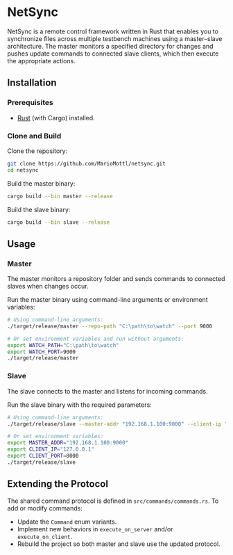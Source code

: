 # NetSync

NetSync is a remote control framework written in Rust that enables you to synchronize files across multiple testbench machines using a master–slave architecture. The master monitors a specified directory for changes and pushes update commands to connected slave clients, which then execute the appropriate actions.

## Installation

### Prerequisites

- [Rust](https://rustup.rs/) (with Cargo) installed.

### Clone and Build

Clone the repository:

```bash
git clone https://github.com/MarioMottl/netsync.git
cd netsync
```

Build the master binary:

```bash
cargo build --bin master --release
```

Build the slave binary:

```bash
cargo build --bin slave --release
```

## Usage

### Master

The master monitors a repository folder and sends commands to connected slaves when changes occur.

Run the master binary using command-line arguments or environment variables:

```bash
# Using command-line arguments:
./target/release/master --repo-path "C:\path\to\watch" --port 9000

# Or set environment variables and run without arguments:
export WATCH_PATH="C:\path\to\watch"
export WATCH_PORT=9000
./target/release/master
```

### Slave

The slave connects to the master and listens for incoming commands.

Run the slave binary with the required parameters:

```bash
# Using command-line arguments:
./target/release/slave --master-addr "192.168.1.100:9000" --client-ip "127.0.0.1" --client-port 8000

# Or set environment variables:
export MASTER_ADDR="192.168.1.100:9000"
export CLIENT_IP="127.0.0.1"
export CLIENT_PORT=8000
./target/release/slave
```

## Extending the Protocol

The shared command protocol is defined in `src/commands/commands.rs`. To add or modify commands:

- Update the `Command` enum variants.
- Implement new behaviors in `execute_on_server` and/or `execute_on_client`.
- Rebuild the project so both master and slave use the updated protocol.
